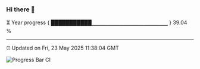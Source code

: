 ### Hi there 👋

⏳ Year progress { ███████████▁▁▁▁▁▁▁▁▁▁▁▁▁▁▁▁▁▁▁ } 39.04 %

---

⏰ Updated on Fri, 23 May 2025 11:38:04 GMT

![Progress Bar CI](https://github.com/IshwaranRudhara/GIT-ACTION/workflows/Progress%20Bar%20CI/badge.svg)
